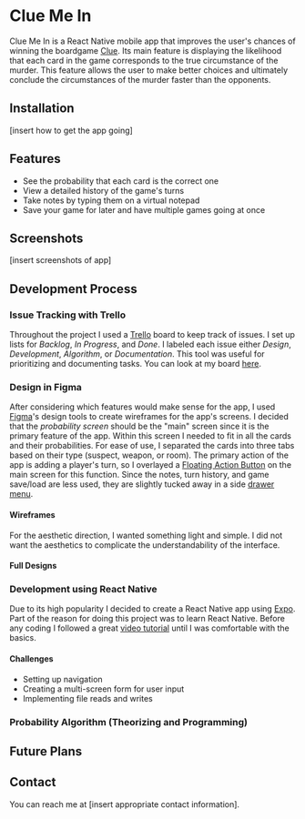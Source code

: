 # Clue Me In #
Clue Me In is a React Native mobile app that improves the user's chances of winning the boardgame [Clue](https://en.wikipedia.org/wiki/Cluedo). Its main feature is displaying the likelihood that each card in the game corresponds to the true circumstance of the murder. This feature allows the user to make better choices and ultimately conclude the circumstances of the murder faster than the opponents.
## Installation ##
[insert how to get the app going]
## Features ##
- See the probability that each card is the correct one
- View a detailed history of the game's turns
- Take notes by typing them on a virtual notepad 
- Save your game for later and have multiple games going at once
## Screenshots ##
[insert screenshots of app]
## Development Process ##
### Issue Tracking with Trello ###
Throughout the project I used a [Trello](https://trello.com) board to keep track of issues. I set up lists for *Backlog*, *In Progress*, and *Done*. I labeled each issue either *Design*, *Development*, *Algorithm*, or *Documentation*. This tool was useful for prioritizing and documenting tasks. You can look at my board [here](https://google.com).
### Design in Figma ###
After considering which features would make sense for the app, I used [Figma](https://figma.com)'s design tools to create wireframes for the app's screens. I decided that the *probability screen* should be the "main" screen since it is the primary feature of the app. Within this screen I needed to fit in all the cards and their probabilities. For ease of use, I separated the cards into three tabs based on their type (suspect, weapon, or room). The primary action of the app is adding a player's turn, so I overlayed a [Floating Action Button](https://callstack.github.io/react-native-paper/fab.html) on the main screen for this function. Since the notes, turn history, and game save/load are less used, they are slightly tucked away in a side [drawer menu](https://reactnavigation.org/docs/en/drawer-based-navigation.html).
#### Wireframes ####
For the aesthetic direction, I wanted something light and simple. I did not want the aesthetics to complicate the understandability of the interface.
#### Full Designs ####
### Development using React Native ###
Due to its high popularity I decided to create a React Native app using [Expo](https://expo.io/). Part of the reason for doing this project was to learn React Native. Before any coding I followed a great [video tutorial](https://www.youtube.com/playlist?list=PL4cUxeGkcC9ixPU-QkScoRBVxtPPzVjrQ) until I was comfortable with the basics.
#### Challenges ####
- Setting up navigation
- Creating a multi-screen form for user input
- Implementing file reads and writes

### Probability Algorithm (Theorizing and Programming) ###
## Future Plans ##
## Contact ##
You can reach me at [insert appropriate contact information].
